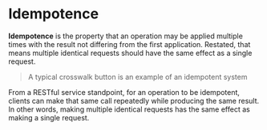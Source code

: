 # Idempotence

**Idempotence** is the property that an operation may be applied multiple times with the result not differing from the first application. Restated, that means multiple identical requests should have the same effect as a single request.

> A typical crosswalk button is an example of an idempotent system

From a RESTful service standpoint, for an operation to be idempotent, clients can make that same call repeatedly while producing the same result. In other words, making multiple identical requests has the same effect as making a single request.
